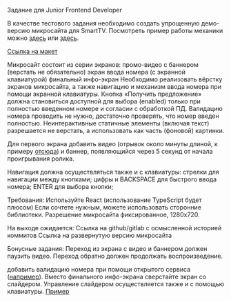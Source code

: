 Задание для Junior Frontend Developer

В качестве тестового задания необходимо создать упрощенную демо-версию микросайта для SmartTV. Посмотреть пример работы механики можно [здесь](https://drive.google.com/file/d/11nfey19N6pPm43D6bbUxZgxRC0kwIp_O/view?usp=sharing) или [здесь](http://getshop.tv/portfolio/volvo/).

[Ссылка на макет](https://www.figma.com/file/TxI66vUCvCTtX5ljGR3fxe/FrontTestVOD?node-id=167%3A408)

Микросайт состоит из серии экранов:
промо-видео с баннером (верстать не обязательно)
экран ввода номера (с экранной клавиатурой)
финальный инфо-экран
Необходимо реализовать вёрстку экранов микросайта, а также навигацию и механизм ввода номера при помощи экранной клавиатуры. Кнопка «Получить предложение» должна становиться доступной для выбора (enabled) только при полностью введенном номере и согласии с обработкой ПД. Валидацию номера проводить не нужно, достаточно проверять, что номер введен полностью.
Неинтерактивные статичные элементы (включая текст) разрешается не верстать, а использовать как часть (фоновой) картинки. 


Для первого экрана добавить видео (отрывок около минуты длиной, к примеру [отсюда](https://youtu.be/M7FIvfx5J10)) и баннер, появляющийся через 5 секунд от начала проигрывания ролика.

Навигация должна осуществляться также и с клавиатуры:
стрелки для навигации между кнопками;
цифры и BACKSPACE для быстрого ввода номера;
ENTER для выбора кнопки;


Требования:
Используйте React (использование TypeScript будет плюсом)
Если сочтете нужным, можете использовать сторонние библиотеки.
Разрешение микросайта фиксированное, 1280х720.


На выходе ожидается:
Ссылка на github/gitlab с осмысленной историей коммитов
Ссылка на развернутую версию микросайта


Бонусные задания:
Переход из экрана с видео и баннером должен паузить видео. Переход обратно должен продолжать воспроизведение.

добавить валидацию номера при помощи открытого сервиса ([например](https://numverify.com/documentation)).
Вместо финального инфо-экрана сверстайте экран со слайдером. Управление слайдером осуществляется также и с помощью клавиатуры. [Пример](https://www.figma.com/file/g1TyR1AAvI2Hratgdm6PiL/Untitled?node-id=1%3A2) 
